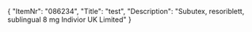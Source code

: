 {
  "ItemNr": "086234",
  "Title": "test",
  "Description": "Subutex, resoriblett, sublingual 8 mg Indivior UK Limited"
}